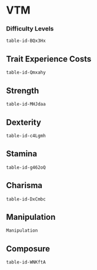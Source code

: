 # VTM

### Difficulty Levels

```notion-like-tables
table-id-BQx3Hx
```

## Trait Experience Costs
```notion-like-tables
table-id-Qmxahy
```

## Strength
```notion-like-tables
table-id-MHJdaa
```

## Dexterity
```notion-like-tables
table-id-c4Lgmh
```

## Stamina
```notion-like-tables
table-id-g462oQ
```

## Charisma
```notion-like-tables
table-id-DxCmbc
```

## Manipulation
```notion-like-tables
Manipulation
```

## Composure
```notion-like-tables
table-id-WNKftA
```
